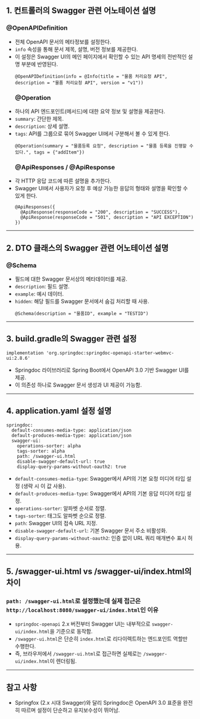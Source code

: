 <h2 id="1-컨트롤러의-swagger-관련-어노테이션-설명">1. 컨트롤러의 Swagger 관련 어노테이션 설명</h2>
<h3 id="openapidefinition">@OpenAPIDefinition</h3>
<ul>
<li>전체 OpenAPI 문서의 메타정보를 설정한다.</li>
<li><code>info</code> 속성을 통해 문서 제목, 설명, 버전 정보를 제공한다.</li>
<li>이 설정은 Swagger UI의 메인 페이지에서 확인할 수 있는 API 명세의 전반적인 설명 부분에 반영된다.<pre><code class="language-java">@OpenAPIDefinition(info = @Info(title = &quot;물품 처리요청 API&quot;, description = &quot;물품 처리요청 API&quot;, version = &quot;v1&quot;))</code></pre>
<h3 id="operation">@Operation</h3>
</li>
<li>하나의 API 엔드포인트(메서드)에 대한 요약 정보 및 설명을 제공한다.</li>
<li><code>summary</code>: 간단한 제목.</li>
<li><code>description</code>: 상세 설명.</li>
<li><code>tags</code>: API를 그룹으로 묶어 Swagger UI에서 구분해서 볼 수 있게 한다.<pre><code class="language-java">@Operation(summary = &quot;물품등록 요청&quot;, description = &quot;물품 등록을 진행할 수 있다.&quot;, tags = {&quot;addItem&quot;})</code></pre>
<h3 id="apiresponses--apiresponse">@ApiResponses / @ApiResponse</h3>
</li>
<li>각 HTTP 응답 코드에 따른 설명을 추가한다.</li>
<li>Swagger UI에서 사용자가 요청 후 예상 가능한 응답의 형태와 설명을 확인할 수 있게 한다.<pre><code class="language-java">@ApiResponses({
  @ApiResponse(responseCode = &quot;200&quot;, description = &quot;SUCCESS&quot;),
  @ApiResponse(responseCode = &quot;501&quot;, description = &quot;API EXCEPTION&quot;)
})</code></pre>
</li>
</ul>
<hr />
<h2 id="2-dto-클래스의-swagger-관련-어노테이션-설명">2. DTO 클래스의 Swagger 관련 어노테이션 설명</h2>
<h3 id="schema">@Schema</h3>
<ul>
<li>필드에 대한 Swagger 문서상의 메타데이터를 제공.</li>
<li><code>description</code>: 필드 설명.</li>
<li><code>example</code>: 예시 데이터.</li>
<li><code>hidden</code>: 해당 필드를 Swagger 문서에서 숨김 처리할 때 사용.<pre><code class="language-java">@Schema(description = &quot;물품ID&quot;, example = &quot;TESTID&quot;)</code></pre>
</li>
</ul>
<hr />
<h2 id="3-buildgradle의-swagger-관련-설정">3. build.gradle의 Swagger 관련 설정</h2>
<pre><code class="language-groovy">implementation 'org.springdoc:springdoc-openapi-starter-webmvc-ui:2.8.6'</code></pre>
<ul>
<li>Springdoc 라이브러리로 Spring Boot에서 OpenAPI 3.0 기반 Swagger UI를 제공.</li>
<li>이 의존성 하나로 Swagger 문서 생성과 UI 제공이 가능함.</li>
</ul>
<hr />
<h2 id="4-applicationyaml-설정-설명">4. application.yaml 설정 설명</h2>
<pre><code class="language-yaml">springdoc:
  default-consumes-media-type: application/json
  default-produces-media-type: application/json
  swagger-ui:
    operations-sorter: alpha
    tags-sorter: alpha
    path: /swagger-ui.html
    disable-swagger-default-url: true
    display-query-params-without-oauth2: true</code></pre>
<ul>
<li><code>default-consumes-media-type</code>: Swagger에서 API의 기본 요청 미디어 타입 설정 (생략 시 이 값 사용).</li>
<li><code>default-produces-media-type</code>: Swagger에서 API의 기본 응답 미디어 타입 설정.</li>
<li><code>operations-sorter</code>: 알파벳 순서로 정렬.</li>
<li><code>tags-sorter</code>: 태그도 알파벳 순으로 정렬.</li>
<li><code>path</code>: Swagger UI의 접속 URL 지정.</li>
<li><code>disable-swagger-default-url</code>: 기본 Swagger 문서 주소 비활성화.</li>
<li><code>display-query-params-without-oauth2</code>: 인증 없이 URL 쿼리 매개변수 표시 허용.</li>
</ul>
<hr />
<h2 id="5-swagger-uihtml-vs-swagger-uiindexhtml의-차이">5. /swagger-ui.html vs /swagger-ui/index.html의 차이</h2>
<h3 id="path-swagger-uihtml로-설정했는데-실제-접근은-httplocalhost8080swagger-uiindexhtml인-이유"><code>path: /swagger-ui.html</code>로 설정했는데 실제 접근은 <code>http://localhost:8080/swagger-ui/index.html</code>인 이유</h3>
<ul>
<li><code>springdoc-openapi</code> 2.x 버전부터 Swagger UI는 내부적으로 <code>swagger-ui/index.html</code>을 기준으로 동작함.</li>
<li><code>/swagger-ui.html</code>은 단순히 <code>index.html</code>로 리다이렉트하는 엔드포인트 역할만 수행한다.</li>
<li>즉, 브라우저에서 <code>/swagger-ui.html</code>로 접근하면 실제로는 <code>/swagger-ui/index.html</code>이 렌더링됨.</li>
</ul>
<hr />
<h2 id="참고-사항">참고 사항</h2>
<ul>
<li>Springfox (2.x 시대 Swagger)와 달리 Springdoc은 OpenAPI 3.0 표준을 완전히 따르며 설정이 단순하고 유지보수성이 뛰어남.</li>
</ul>